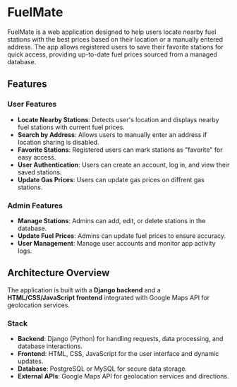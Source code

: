 # FuelMate

FuelMate is a web application designed to help users locate nearby fuel stations with the best prices based on their location or a manually entered address. The app allows registered users to save their favorite stations for quick access, providing up-to-date fuel prices sourced from a managed database.

## Features

### User Features
- **Locate Nearby Stations**: Detects user's location and displays nearby fuel stations with current fuel prices.
- **Search by Address**: Allows users to manually enter an address if location sharing is disabled.
- **Favorite Stations**: Registered users can mark stations as "favorite" for easy access.
- **User Authentication**: Users can create an account, log in, and view their saved stations.
- **Update Gas Prices**: Users can update gas prices on diffrent gas stations.

### Admin Features
- **Manage Stations**: Admins can add, edit, or delete stations in the database.
- **Update Fuel Prices**: Admins can update fuel prices to ensure accuracy.
- **User Management**: Manage user accounts and monitor app activity logs.

## Architecture Overview

The application is built with a **Django backend** and a **HTML/CSS/JavaScript frontend** integrated with Google Maps API for geolocation services.

### Stack
- **Backend**: Django (Python) for handling requests, data processing, and database interactions.
- **Frontend**: HTML, CSS, JavaScript for the user interface and dynamic updates.
- **Database**: PostgreSQL or MySQL for secure data storage.
- **External APIs**: Google Maps API for geolocation services and directions.

